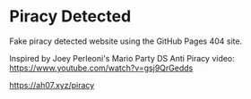 # Piracy Detected

Fake piracy detected website using the GitHub Pages 404 site. 

Inspired by Joey Perleoni's Mario Party DS Anti Piracy video: https://www.youtube.com/watch?v=gsj9QrGedds

https://ah07.xyz/piracy
